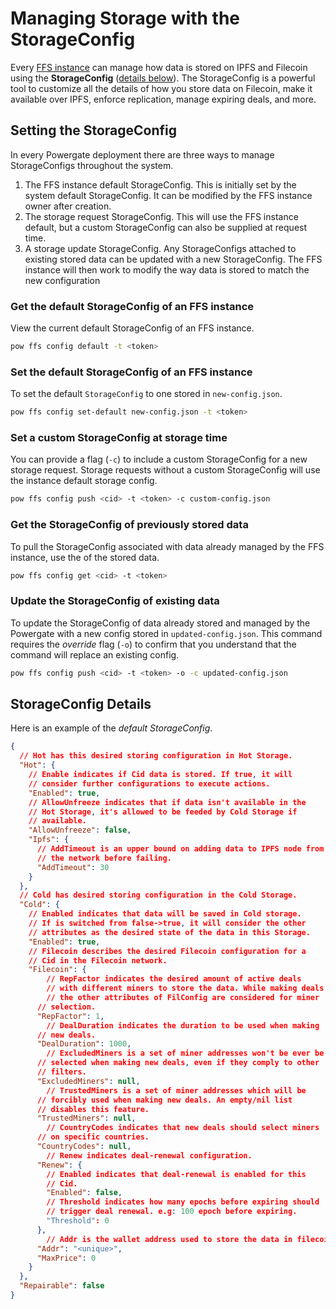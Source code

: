 # Managing Storage with the StorageConfig

Every [FFS instance](ffs.md) can manage how data is stored on IPFS and Filecoin using the **StorageConfig** ([details below](#storageconfig-details)). The StorageConfig is a powerful tool to customize all the details of how you store data on Filecoin, make it available over IPFS, enforce replication, manage expiring deals, and more.

## Setting the StorageConfig

In every Powergate deployment there are three ways to manage StorageConfigs throughout the system.

1. The FFS instance default StorageConfig. This is initially set by the system default StorageConfig. It can be modified by the FFS instance owner after creation.
2. The storage request StorageConfig. This will use the FFS instance default, but a custom StorageConfig can also be supplied at request time.
3. A storage update StorageConfig. Any StorageConfigs attached to existing stored data can be updated with a new StorageConfig. The FFS instance will then work to modify the way data is stored to match the new configuration

### Get the default StorageConfig of an FFS instance

View the current default StorageConfig of an FFS instance. 

```bash
pow ffs config default -t <token>
```

### Set the default StorageConfig of an FFS instance

To set the default `StorageConfig` to one stored in `new-config.json`.

```bash
pow ffs config set-default new-config.json -t <token>
```

### Set a custom StorageConfig at storage time

You can provide a flag (`-c`) to include a custom StorageConfig for a new storage request. Storage requests without a custom StorageConfig will use the instance default storage config.

```bash
pow ffs config push <cid> -t <token> -c custom-config.json
```

### Get the StorageConfig of previously stored data

To pull the StorageConfig associated with data already managed by the FFS instance, use the _<cid>_ of the stored data.

```bash
pow ffs config get <cid> -t <token>
```

### Update the StorageConfig of existing data

To update the StorageConfig of data already stored and managed by the Powergate with a new config stored in `updated-config.json`. This command requires the _override_ flag (`-o`) to confirm that you understand that the command will replace an existing config.

```bash
pow ffs config push <cid> -t <token> -o -c updated-config.json
```

## StorageConfig Details

Here is an example of the _default StorageConfig_.

```JSON
{
  // Hot has this desired storing configuration in Hot Storage.
  "Hot": {
    // Enable indicates if Cid data is stored. If true, it will
    // consider further configurations to execute actions.
    "Enabled": true,
    // AllowUnfreeze indicates that if data isn't available in the
    // Hot Storage, it's allowed to be feeded by Cold Storage if
    // available.
    "AllowUnfreeze": false,
    "Ipfs": {
      // AddTimeout is an upper bound on adding data to IPFS node from
      // the network before failing.
      "AddTimeout": 30
    }
  },
  // Cold has desired storing configuration in the Cold Storage.
  "Cold": {
    // Enabled indicates that data will be saved in Cold storage.
    // If is switched from false->true, it will consider the other
    // attributes as the desired state of the data in this Storage.
    "Enabled": true,
    // Filecoin describes the desired Filecoin configuration for a
    // Cid in the Filecoin network.
    "Filecoin": {
    	// RepFactor indicates the desired amount of active deals
    	// with different miners to store the data. While making deals
    	// the other attributes of FilConfig are considered for miner
      // selection.
      "RepFactor": 1,
    	// DealDuration indicates the duration to be used when making
      // new deals.
      "DealDuration": 1000,
    	// ExcludedMiners is a set of miner addresses won't be ever be
      // selected when making new deals, even if they comply to other
      // filters.
      "ExcludedMiners": null,
    	// TrustedMiners is a set of miner addresses which will be
      // forcibly used when making new deals. An empty/nil list
      // disables this feature.
      "TrustedMiners": null,
    	// CountryCodes indicates that new deals should select miners
      // on specific countries.
      "CountryCodes": null,
    	// Renew indicates deal-renewal configuration.
      "Renew": {
        // Enabled indicates that deal-renewal is enabled for this
        // Cid.
        "Enabled": false,
        // Threshold indicates how many epochs before expiring should
        // trigger deal renewal. e.g: 100 epoch before expiring.
        "Threshold": 0
      },
    	// Addr is the wallet address used to store the data in filecoin
      "Addr": "<unique>",
      "MaxPrice": 0
    }
  },
  "Repairable": false
}
```

<br/>

